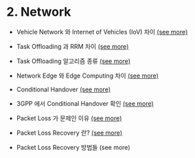 # 2. Network



- Vehicle Network 와 Internet of Vehicles (IoV) 차이 [(see more)](2-1-vehicle.md)
- Task Offloading 과 RRM 차이 [(see more)](2-2-offrrm.md)
- Task Offloading 알고리즘 종류 [(see more)](2-3-offalgo.md)
- Network Edge 와 Edge Computing 차이 [(see more)](2-4-edge.md)
- Conditional Handover [(see more)](2-5-cho.md)
- 3GPP 에서 Conditional Handover 확인 [(see more)](2-6-3gppcho.md)

- Packet Loss 가 문제인 이유 [(see more)](2-7-loss.md)
- Packet Loss Recovery 란? [(see more)](2-8-lossrecov.md)
- Packet Loss Recovery 방법들 (see more)